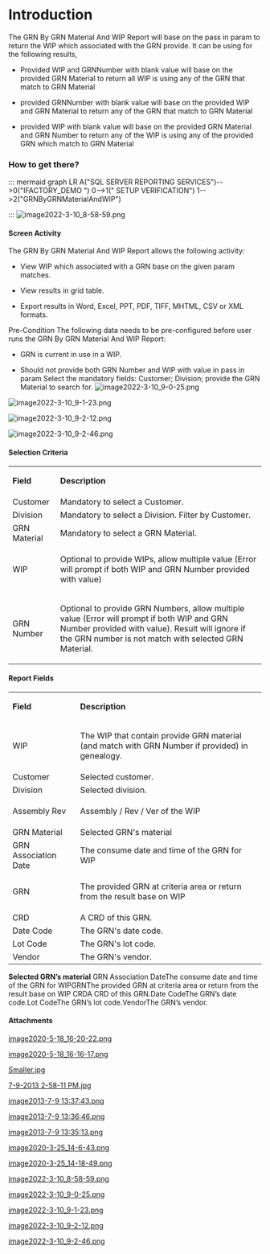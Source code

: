 # Introduction

The GRN By GRN Material And WIP Report will base on the pass in param to return the WIP which associated with the GRN provide. It can be using for the following results,


- Provided WIP and GRNNumber with blank value will base on the provided GRN Material to return all WIP is using any of the GRN that match to GRN Material

- provided GRNNumber with blank value will base on the provided WIP and GRN Material to return any of the GRN that match to GRN Material

- provided WIP with blank value will base on the provided GRN Material and GRN Number to return any of the WIP is using any of the provided GRN which match to GRN Material



### How to get there?



::: mermaid
graph LR
A("SQL SERVER REPORTING SERVICES")-->0("IFACTORY_DEMO ")
0-->1(" SETUP VERIFICATION")
1-->2("GRNByGRNMaterialAndWIP")

:::
![image2022-3-10_8-58-59.png](/.attachments/109674738.png)




#### **Screen Activity** 


The GRN By GRN Material And WIP Report allows the following activity:

- View WIP which associated with a GRN base on the given param matches.

- View results in grid table.

- Export results in Word, Excel, PPT, PDF, TIFF, MHTML, CSV or XML formats.

Pre-Condition
The following data needs to be pre-configured before user runs the GRN By GRN Material And WIP Report: 

- GRN is current in use in a WIP.

- Should not provide both GRN Number and WIP with value in pass in param
Select the mandatory fields: Customer; Division; provide the GRN Material to search for.
![image2022-3-10_9-0-25.png](/.attachments/109674739.png)


![image2022-3-10_9-1-23.png](/.attachments/109674740.png)


![image2022-3-10_9-2-12.png](/.attachments/109674741.png)



![image2022-3-10_9-2-46.png](/.attachments/109674742.png)




#### Selection Criteria



<table class="wrapped confluenceTable"><colgroup><col /><col /></colgroup><tbody><tr><td class="highlight confluenceTd"><p><strong>Field</strong></p></td><td class="highlight confluenceTd"><p><strong>Description</strong></p></td></tr><tr><td colspan="1" class="confluenceTd">Customer</td><td colspan="1" class="confluenceTd">Mandatory to select a Customer.</td></tr><tr><td colspan="1" class="confluenceTd">Division</td><td colspan="1" class="confluenceTd">Mandatory to select a Division. Filter by Customer.</td></tr><tr><td colspan="1" class="confluenceTd">GRN Material</td><td colspan="1" class="confluenceTd">Mandatory to select a GRN Material. </td></tr><tr><td colspan="1" class="confluenceTd">WIP</td><td colspan="1" class="confluenceTd"><p>Optional to provide WIPs, allow multiple value (Error will prompt if both WIP and GRN Number provided with value)</p></td></tr><tr><td colspan="1" class="confluenceTd">GRN Number</td><td colspan="1" class="confluenceTd"><p>Optional to provide GRN Numbers, allow multiple value (Error will prompt if both WIP and GRN Number provided with value). Result will ignore if the GRN number is not match with selected GRN Material.</p></td></tr></tbody></table>





#### Report Fields


<table class="wrapped confluenceTable"><colgroup><col /><col /></colgroup><tbody><tr><td class="highlight confluenceTd"><p><strong>Field</strong></p></td><td class="highlight confluenceTd"><p><strong>Description</strong></p></td></tr><tr><td colspan="1" class="confluenceTd">WIP</td><td colspan="1" class="confluenceTd"><p>The WIP that contain provide GRN material (and match with GRN Number if provided) in genealogy.</p></td></tr><tr><td colspan="1" class="confluenceTd">Customer</td><td colspan="1" class="confluenceTd">Selected customer.</td></tr><tr><td colspan="1" class="confluenceTd">Division</td><td colspan="1" class="confluenceTd">Selected division.</td></tr><tr><td colspan="1" class="confluenceTd">Assembly Rev</td><td colspan="1" class="confluenceTd"><p>Assembly / Rev / Ver of the WIP</p></td></tr><tr><td colspan="1" class="confluenceTd">GRN Material</td><td colspan="1" class="confluenceTd">Selected GRN's material</td></tr><tr><td colspan="1" class="confluenceTd">GRN Association Date</td><td colspan="1" class="confluenceTd">The consume date and time of the GRN for WIP</td></tr><tr><td colspan="1" class="confluenceTd">GRN</td><td colspan="1" class="confluenceTd"><p>The provided GRN at criteria area or return from the result base on WIP</p></td></tr><tr><td colspan="1" class="confluenceTd">CRD</td><td colspan="1" class="confluenceTd">A CRD of this GRN.</td></tr><tr><td colspan="1" class="confluenceTd">Date Code</td><td colspan="1" class="confluenceTd">The GRN's date code.</td></tr><tr><td colspan="1" class="confluenceTd">Lot Code</td><td colspan="1" class="confluenceTd">The GRN's lot code.</td></tr><tr><td colspan="1" class="confluenceTd">Vendor</td><td colspan="1" class="confluenceTd">The GRN's vendor.</td></tr></tbody></table>

**Selected GRN’s material** 
GRN Association DateThe consume date and time of the GRN for WIPGRNThe provided GRN at criteria area or return from the result base on WIP
CRDA CRD of this GRN.Date CodeThe GRN’s date code.Lot CodeThe GRN’s lot code.VendorThe GRN’s vendor.



#### Attachments

[image2020-5-18_16-20-22.png](/.attachments/109674729.png)
[image2020-5-18_16-16-17.png](/.attachments/109674730.png)
[Smaller.jpg](/.attachments/109674731.jpg)
[7-9-2013 2-58-11 PM.jpg](/.attachments/109674732.jpg)
[image2013-7-9 13:37:43.png](/.attachments/109674733.png)
[image2013-7-9 13:36:46.png](/.attachments/109674734.png)
[image2013-7-9 13:35:13.png](/.attachments/109674735.png)
[image2020-3-25_14-6-43.png](/.attachments/109674736.png)
[image2020-3-25_14-18-49.png](/.attachments/109674737.png)
[image2022-3-10_8-58-59.png](/.attachments/109674738.png)
[image2022-3-10_9-0-25.png](/.attachments/109674739.png)
[image2022-3-10_9-1-23.png](/.attachments/109674740.png)
[image2022-3-10_9-2-12.png](/.attachments/109674741.png)
[image2022-3-10_9-2-46.png](/.attachments/109674742.png)
